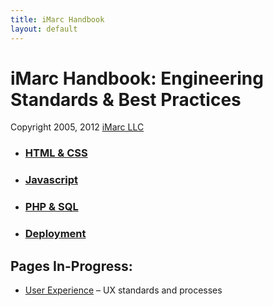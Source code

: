 ```yaml
---
title: iMarc Handbook
layout: default
---
```


# iMarc Handbook: Engineering Standards &amp; Best Practices

Copyright 2005, 2012 [iMarc LLC](http://www.imarc.net)

* ### [HTML &amp; CSS](frontend.html)
	<div class="remote_menu"></div>
* ### [Javascript](javascript.html)
* ### [PHP &amp; SQL](backend.html)
* ### [Deployment](standards.html)

## Pages In-Progress:

* [User Experience](ux.html) – UX standards and processes
